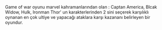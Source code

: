 Game  of war oyunu marvel kahramanlarından olan :
Captan America,
Blcak Widow,
Hulk,
Ironman
Thor' un
karakterlerinden 2 sini seçerek  karşılıklı oynanan en çok ultiye ve yapacağı ataklara karşı kazananı belirleyen  bir oyundur.
